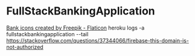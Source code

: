 # FullStackBankingApplication

<a href="https://www.flaticon.com/free-icons/bank" title="bank icons">Bank icons created by Freepik - Flaticon</a>
heroku logs -a fullstackbankingapplication --tail
https://stackoverflow.com/questions/37344066/firebase-this-domain-is-not-authorized
